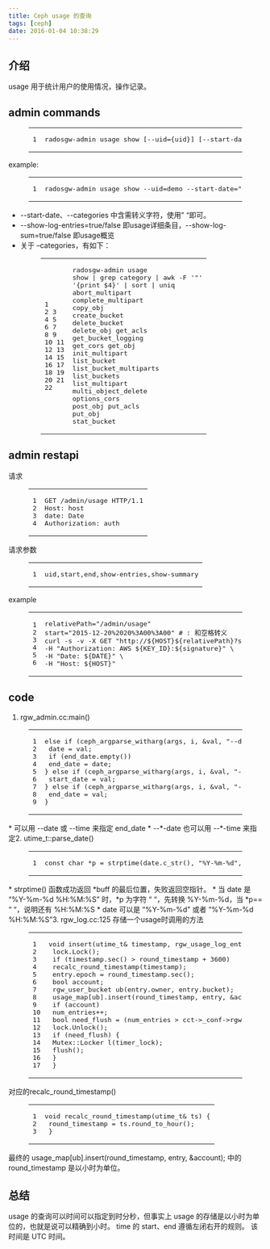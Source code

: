 ```yaml
---
title: Ceph usage 的查询
tags: [ceph]
date: 2016-01-04 10:38:29
---
```


## [](https://ly798.github.io/2016/01/04/Ceph-usage-%E7%9A%84%E6%9F%A5%E8%AF%A2/#u4ECB_u7ECD "介绍")介绍

usage 用于统计用户的使用情况，操作记录。
 <!-- more --> 

## [](https://ly798.github.io/2016/01/04/Ceph-usage-%E7%9A%84%E6%9F%A5%E8%AF%A2/#admin_commands "admin commands")admin commands
<figure class="highlight bash"><table><tr><td class="gutter"><pre><span class="line">1</span>
</pre></td><td class="code"><pre><span class="line">radosgw-admin usage show [--uid=&#123;uid&#125;] [--start-date=&#123;date&#125;] [--end-date=&#123;date&#125;] [--categories=&lt;list&gt;] [--show-log-entries=&lt;flag&gt;] [--show-log-sum=&lt;flag&gt;]</span>
</pre></td></tr></table></figure> 

example:
<figure class="highlight bash"><table><tr><td class="gutter"><pre><span class="line">1</span>
</pre></td><td class="code"><pre><span class="line">radosgw-admin usage show --uid=demo --start-date=<span class="string">"2015-12-01 08:00:00"</span> --end-date=<span class="string">"2015-12-02 08:00:00"</span> --categories=<span class="string">"put_obj,put_acls"</span></span>
</pre></td></tr></table></figure>

*   --start-date、--categories 中含需转义字符，使用” “即可。
*   --show-log-entries=true/false 即usage详细条目，--show-log-sum=true/false 即usage概览
*   关于 –categories，有如下：<figure class="highlight bash"><table><tr><td class="gutter"><pre><span class="line">1</span>
<span class="line">2</span>
<span class="line">3</span>
<span class="line">4</span>
<span class="line">5</span>
<span class="line">6</span>
<span class="line">7</span>
<span class="line">8</span>
<span class="line">9</span>
<span class="line">10</span>
<span class="line">11</span>
<span class="line">12</span>
<span class="line">13</span>
<span class="line">14</span>
<span class="line">15</span>
<span class="line">16</span>
<span class="line">17</span>
<span class="line">18</span>
<span class="line">19</span>
<span class="line">20</span>
<span class="line">21</span>
<span class="line">22</span>
</pre></td><td class="code"><pre><span class="line">radosgw-admin usage show | grep category | awk -F <span class="string">'"'</span> <span class="string">'&#123;print $4&#125;'</span> | sort | uniq</span>
<span class="line">abort_multipart</span>
<span class="line">complete_multipart</span>
<span class="line">copy_obj</span>
<span class="line">create_bucket</span>
<span class="line">delete_bucket</span>
<span class="line">delete_obj</span>
<span class="line">get_acls</span>
<span class="line">get_bucket_logging</span>
<span class="line">get_cors</span>
<span class="line">get_obj</span>
<span class="line">init_multipart</span>
<span class="line">list_bucket</span>
<span class="line">list_bucket_multiparts</span>
<span class="line">list_buckets</span>
<span class="line">list_multipart</span>
<span class="line">multi_object_delete</span>
<span class="line">options_cors</span>
<span class="line">post_obj</span>
<span class="line">put_acls</span>
<span class="line">put_obj</span>
<span class="line"><span class="built_in">stat</span>_bucket</span>
</pre></td></tr></table></figure> 

## [](https://ly798.github.io/2016/01/04/Ceph-usage-%E7%9A%84%E6%9F%A5%E8%AF%A2/#admin_restapi "admin restapi")admin restapi

请求
<figure class="highlight http"><table><tr><td class="gutter"><pre><span class="line">1</span>
<span class="line">2</span>
<span class="line">3</span>
<span class="line">4</span>
</pre></td><td class="code"><pre><span class="line"><span class="request">GET <span class="string">/admin/usage</span> HTTP/1.1</span></span>
<span class="line"><span class="attribute">Host</span>: <span class="string">host</span></span>
<span class="line"><span class="attribute">date</span>: <span class="string">Date</span></span>
<span class="line"><span class="attribute">Authorization</span>: <span class="string">auth</span></span>
</pre></td></tr></table></figure>

请求参数
<figure class="highlight sql"><table><tr><td class="gutter"><pre><span class="line">1</span>
</pre></td><td class="code"><pre><span class="line">uid,<span class="operator"><span class="keyword">start</span>,<span class="keyword">end</span>,<span class="keyword">show</span>-entries,<span class="keyword">show</span>-summary</span></span>
</pre></td></tr></table></figure>

example
<figure class="highlight bash"><table><tr><td class="gutter"><pre><span class="line">1</span>
<span class="line">2</span>
<span class="line">3</span>
<span class="line">4</span>
<span class="line">5</span>
<span class="line">6</span>
</pre></td><td class="code"><pre><span class="line">relativePath=<span class="string">"/admin/usage"</span></span>
<span class="line">start=<span class="string">"2015-12-20%2020%3A00%3A00"</span> <span class="comment"># : 和空格转义</span></span>
<span class="line">curl <span class="operator">-s</span> -v -X GET <span class="string">"http://<span class="variable">$&#123;HOST&#125;</span><span class="variable">$&#123;relativePath&#125;</span>?start=<span class="variable">$&#123;start&#125;</span>&amp;show-entries=true&amp;show-summary=false"</span> \</span>
<span class="line">-H <span class="string">"Authorization: AWS <span class="variable">$&#123;KEY_ID&#125;</span>:<span class="variable">$&#123;signature&#125;</span>"</span> \</span>
<span class="line">-H <span class="string">"Date: <span class="variable">$&#123;DATE&#125;</span>"</span> \</span>
<span class="line">-H <span class="string">"Host: <span class="variable">$&#123;HOST&#125;</span>"</span></span>
</pre></td></tr></table></figure>

## [](https://ly798.github.io/2016/01/04/Ceph-usage-%E7%9A%84%E6%9F%A5%E8%AF%A2/#code "code")code

1.  rgw_admin.cc:main()
 <figure class="highlight c++"><table><tr><td class="gutter"><pre><span class="line">1</span>
<span class="line">2</span>
<span class="line">3</span>
<span class="line">4</span>
<span class="line">5</span>
<span class="line">6</span>
<span class="line">7</span>
<span class="line">8</span>
<span class="line">9</span>
</pre></td><td class="code"><pre><span class="line"><span class="keyword">else</span> <span class="keyword">if</span> (ceph_argparse_witharg(args, i, &amp;val, <span class="string">"--date"</span>, <span class="string">"--time"</span>, (<span class="keyword">char</span>*)<span class="literal">NULL</span>)) &#123;</span>
<span class="line"> date = val;</span>
<span class="line"> <span class="keyword">if</span> (end_date.empty())</span>
<span class="line"> end_date = date;</span>
<span class="line">&#125; <span class="keyword">else</span> <span class="keyword">if</span> (ceph_argparse_witharg(args, i, &amp;val, <span class="string">"--start-date"</span>, <span class="string">"--start-time"</span>, (<span class="keyword">char</span>*)<span class="literal">NULL</span>)) &#123;</span>
<span class="line"> start_date = val;</span>
<span class="line">&#125; <span class="keyword">else</span> <span class="keyword">if</span> (ceph_argparse_witharg(args, i, &amp;val, <span class="string">"--end-date"</span>, <span class="string">"--end-time"</span>, (<span class="keyword">char</span>*)<span class="literal">NULL</span>)) &#123;</span>
<span class="line"> end_date = val;</span>
<span class="line">&#125;</span>
</pre></td></tr></table></figure>
        *   可以用 --date 或 --time 来指定 end_date
    *   --*-date 也可以用 --*-time 来指定2.  utime_t::parse_date()
 <figure class="highlight c++"><table><tr><td class="gutter"><pre><span class="line">1</span>
</pre></td><td class="code"><pre><span class="line"><span class="keyword">const</span> <span class="keyword">char</span> *p = strptime(date.c_str(), <span class="string">"%Y-%m-%d"</span>, &amp;tm);</span>
</pre></td></tr></table></figure>
        *   strptime() 函数成功返回 *buff 的最后位置，失败返回空指针。
    *   当 date 是 “%Y-%m-%d %H:%M:%S” 时，*p 为字符 “ “，先转换 %Y-%m-%d，当 *p== “ “，说明还有 %H:%M:%S
    *   date 可以是 “%Y-%m-%d” 或者 “%Y-%m-%d %H:%M:%S”3.  rgw_log.cc:125
存储一个usage时调用的方法
 <figure class="highlight c++"><table><tr><td class="gutter"><pre><span class="line">1</span>
<span class="line">2</span>
<span class="line">3</span>
<span class="line">4</span>
<span class="line">5</span>
<span class="line">6</span>
<span class="line">7</span>
<span class="line">8</span>
<span class="line">9</span>
<span class="line">10</span>
<span class="line">11</span>
<span class="line">12</span>
<span class="line">13</span>
<span class="line">14</span>
<span class="line">15</span>
<span class="line">16</span>
<span class="line">17</span>
</pre></td><td class="code"><pre><span class="line"><span class="function"><span class="keyword">void</span> <span class="title">insert</span><span class="params">(utime_t&amp; timestamp, rgw_usage_log_entry&amp; entry)</span> </span>&#123;</span>
<span class="line"> lock.Lock();</span>
<span class="line"> <span class="keyword">if</span> (timestamp.sec() &gt; round_timestamp + <span class="number">3600</span>)</span>
<span class="line"> recalc_round_timestamp(timestamp);</span>
<span class="line"> entry.epoch = round_timestamp.sec();</span>
<span class="line"> <span class="keyword">bool</span> account;</span>
<span class="line"> <span class="function">rgw_user_bucket <span class="title">ub</span><span class="params">(entry.owner, entry.bucket)</span></span>;</span>
<span class="line"> usage_map[ub].insert(round_timestamp, entry, &amp;account);</span>
<span class="line"> <span class="keyword">if</span> (account)</span>
<span class="line"> num_entries++;</span>
<span class="line"> <span class="keyword">bool</span> need_flush = (num_entries &gt; cct-&gt;_conf-&gt;rgw_usage_log_flush_threshold);</span>
<span class="line"> lock.Unlock();</span>
<span class="line"> <span class="keyword">if</span> (need_flush) &#123;</span>
<span class="line"> Mutex::<span class="function">Locker <span class="title">l</span><span class="params">(timer_lock)</span></span>;</span>
<span class="line"> flush();</span>
<span class="line"> &#125;</span>
<span class="line"> &#125;</span>
</pre></td></tr></table></figure> 

对应的recalc_round_timestamp()
<figure class="highlight c++"><table><tr><td class="gutter"><pre><span class="line">1</span>
<span class="line">2</span>
<span class="line">3</span>
</pre></td><td class="code"><pre><span class="line"><span class="function"><span class="keyword">void</span> <span class="title">recalc_round_timestamp</span><span class="params">(utime_t&amp; ts)</span> </span>&#123;</span>
<span class="line"> round_timestamp = ts.round_to_hour();</span>
<span class="line"> &#125;</span>
</pre></td></tr></table></figure>

最终的 usage_map[ub].insert(round_timestamp, entry, &amp;account); 中的 round_timestamp 是以小时为单位。

## [](https://ly798.github.io/2016/01/04/Ceph-usage-%E7%9A%84%E6%9F%A5%E8%AF%A2/#u603B_u7ED3 "总结")总结

usage 的查询可以时间可以指定到时分秒，但事实上 usage 的存储是以小时为单位的，也就是说可以精确到小时。
time 的 start、end 遵循左闭右开的规则。
该时间是 UTC 时间。
